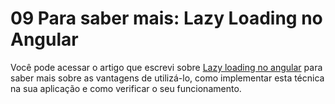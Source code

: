 # 09 Para saber mais: Lazy Loading no Angular

Você pode acessar o artigo que escrevi sobre [Lazy loading no angular](https://www.alura.com.br/artigos/como-lazy-loading-pode-melhorar-desempenho-aplicacao-angular) para saber mais sobre as vantagens de utilizá-lo, como implementar esta técnica na sua aplicação e como verificar o seu funcionamento.